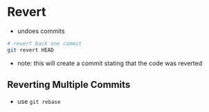 # Revert

- undoes commits

```bash
# revert back one commit
git revert HEAD
```

- note: this will create a commit stating that the code was reverted

## Reverting Multiple Commits

- use `git rebase`
